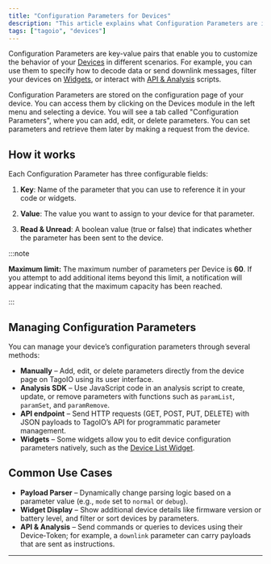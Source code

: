 ```yaml
---
title: "Configuration Parameters for Devices"
description: "This article explains what Configuration Parameters are in TagoIO devices, where to find them, and the three configurable fields for each parameter (Key, Value, Read/Unread). It also shows how to access the Configuration Parameters tab on a device and how parameters can be set and retrieved."
tags: ["tagoio", "devices"]
---
```

Configuration Parameters are key-value pairs that enable you to customize the behavior of your [Devices](/docs/tagoio/devices/) in different scenarios. For example, you can use them to specify how to decode data or send downlink messages, filter your devices on [Widgets](/docs/tagoio/widgets/), or interact with [API & Analysis](/docs/tagoio/analysis/) scripts.

Configuration Parameters are stored on the configuration page of your device. You can access them by clicking on the Devices module in the left menu and selecting a device. You will see a tab called "Configuration Parameters", where you can add, edit, or delete parameters. You can set parameters and retrieve them later by making a request from the device.

<!-- Image placeholder removed for build -->

## How it works

Each Configuration Parameter has three configurable fields:

1. **Key**: Name of the parameter that you can use to reference it in your code or widgets.

2. **Value**: The value you want to assign to your device for that parameter.

3. **Read & Unread**: A boolean value (true or false) that indicates whether the parameter has been sent to the device.


:::note

**Maximum limit:** The maximum number of parameters per Device is **60**. If you attempt to add additional items beyond this limit, a notification will appear indicating that the maximum capacity has been reached.

:::

## Managing Configuration Parameters

You can manage your device’s configuration parameters through several methods:

- **Manually** – Add, edit, or delete parameters directly from the device page on TagoIO using its user interface.
- **Analysis SDK** – Use JavaScript code in an analysis script to create, update, or remove parameters with functions such as `paramList`, `paramSet`, and `paramRemove`.
- **API endpoint** – Send HTTP requests (GET, POST, PUT, DELETE) with JSON payloads to TagoIO’s API for programmatic parameter management.
- **Widgets** – Some widgets allow you to edit device configuration parameters natively, such as the [Device List Widget](/docs/tagoio/widgets/tables/device-list-widget).

## Common Use Cases

- **Payload Parser** – Dynamically change parsing logic based on a parameter value (e.g., `mode` set to `normal` or `debug`).
- **Widget Display** – Show additional device details like firmware version or battery level, and filter or sort devices by parameters.
- **API & Analysis** – Send commands or queries to devices using their Device‑Token; for example, a `downlink` parameter can carry payloads that are sent as instructions.

---
